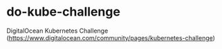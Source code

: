 # do-kube-challenge
DigitalOcean Kubernetes Challenge (https://www.digitalocean.com/community/pages/kubernetes-challenge)
